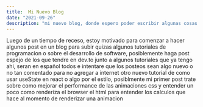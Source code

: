 ```yaml
---
title:  Mi Nuevo Blog
date: "2021-09-26"
description: "mi nuevo blog, donde espero poder escribir algunas cosas sobre programacion"
---
```


Luego de un tiempo de receso, estoy motivado para comenzar a hacer algunos
post en un blog para subir quizas algunos tutoriales de programacion o sobre
el desarrollo de software, posiblemente haga post espejo de los que tendre en dev.to
junto a algunos tutoriales que ya tengo ahi, seran en español todos e intentare que los posteos
sean algo nuevo o no tan comentado para no agregar a internet otro nuevo tutorial de como 
usar useState en react o algo por el estilo, posiblmente mi primer post trate sobre como 
mejorar el performance de las animaciones css y entender un poco como renderiza el browser
el html para entender los calculos que hace al momento de renderizar una animacion 

 
